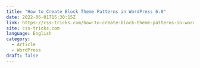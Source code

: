 ```yaml
---
title: "How to Create Block Theme Patterns in WordPress 6.0"
date: 2022-06-01T15:30:15Z
link: https://css-tricks.com/how-to-create-block-theme-patterns-in-wordpress-6-0/?utm_medium=RSS&utm_source=news.12bit.vn
site: css-tricks.com
language: English
category:
  - Article
  - WordPress
draft: false
---
```

